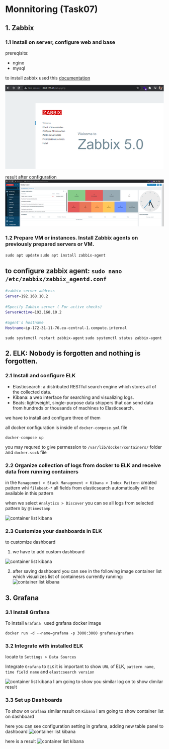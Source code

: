 # Monnitoring (Task07)

## 1. Zabbix

### 1.1 Install on server, configure web and base

prereqisits:
- nginx
- mysql

to install zabbix used this [documentation](https://www.zabbix.com/download?zabbix=5.0&os_distribution=ubuntu&os_version=20.04_focal&db=mysql&ws=nginx)

![start page](./assets/Screenshot_1.png)

result after configuration
![start page](./assets/after_install.png)

### 1.2 Prepare VM or instances. Install Zabbix agents on previously prepared servers or VM.

```sudo apt update```
```sudo apt install zabbix-agent```

to configure zabbix agent:
```sudo nano /etc/zabbix/zabbix_agentd.conf```
------------------
```sh
#zabbix server address
Server=192.168.10.2

#Specify Zabbix server ( For active checks)
ServerActive=192.168.10.2

#agent's hostname
Hostname=ip-172-31-11-76.eu-central-1.compute.internal
```

```sudo systemctl restart zabbix-agent```
```sudo systemctl status zabbix-agent```

## 2. ELK: Nobody is forgotten and nothing is forgotten.

### 2.1 Install and configure ELK

- Elasticsearch: a distributed RESTful search engine which stores all of the collected data.
- Kibana: a web interface for searching and visualizing logs.
- Beats: lightweight, single-purpose data shippers that can send data from hundreds or thousands of machines to Elasticsearch.

we have to install and configure three of them

all docker configuration is inside of ```docker-compose.yml``` file

```docker-compose up```

you may requred to give permession to ```/var/lib/docker/containers/``` folder and ```docker.sock``` file 

### 2.2 Organize collection of logs from docker to ELK and receive data from running containers
in the ```Management > Stack Management > Kibana > Index Pattern``` created pattern whi ```filebeat-*```
all fields from elasticsearch automatically will be available in this pattern

when we select ```Analytics > Discover``` you can se all logs from selected pattern by ```@timestamp```

![container list kibana](./assets/kibana_log.png)

### 2.3 Customize your dashboards in ELK

to customize dashboard
1. we have to add custom dashboard 

![container list kibana](./assets/create_visualization.png)

2. after saving dashboard
you can see in the following image container list which visualizes list of containesrs currently running:
![container list kibana](./assets/container_list.png)

## 3. Grafana
### 3.1 Install Grafana

To install ```Grafana ``` used grafana docker image

```docker run -d --name=grafana -p 3000:3000 grafana/grafana```

### 3.2 Integrate with installed ELK

locate to ```Settings > Data Sources```

Integrate ```Grafana``` to ```ELK``` it is important to show ```URL``` of ELK, 
```pattern name```, ```time field name``` and ```elastcsearch version```

![container list kibana](./assets/integrate_grafana.png)
I am going to show you similar log on to show dimilar result 

### 3.3 Set up Dashboards

To show on ```Grafana``` similar result on ```Kibana``` I am going to show container list on dashboard

here you can see configuration setting in grafana, adding new table panel to dashboard
![container list kibana](./assets/grafana_dashboard_c.png)

here is a result
![container list kibana](./assets/grafana_table.png)



